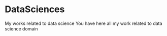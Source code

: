 # DataSciences
My works related to data science
 You have here all my work related to data science domain
